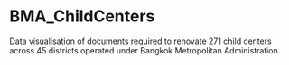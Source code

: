 # BMA_ChildCenters
Data visualisation of documents required to renovate 271 child centers across 45 districts operated under Bangkok Metropolitan Administration.
